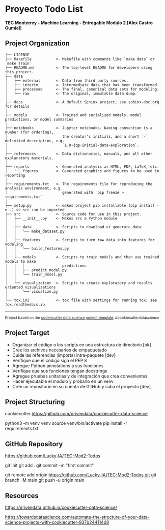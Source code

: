 # Proyecto Todo List

**TEC Monterrey - Machine Learning - Entregable Modulo 2 [Alex Castro Gumiel]**

## Project Organization

    ├── LICENSE
    ├── Makefile           <- Makefile with commands like `make data` or `make train`
    ├── README.md          <- The top-level README for developers using this project.
    ├── data
    │   ├── external       <- Data from third party sources.
    │   ├── interim        <- Intermediate data that has been transformed.
    │   ├── processed      <- The final, canonical data sets for modeling.
    │   └── raw            <- The original, immutable data dump.
    │
    ├── docs               <- A default Sphinx project; see sphinx-doc.org for details
    │
    ├── models             <- Trained and serialized models, model predictions, or model summaries
    │
    ├── notebooks          <- Jupyter notebooks. Naming convention is a number (for ordering),
    │                         the creator's initials, and a short `-` delimited description, e.g.
    │                         `1.0-jqp-initial-data-exploration`.
    │
    ├── references         <- Data dictionaries, manuals, and all other explanatory materials.
    │
    ├── reports            <- Generated analysis as HTML, PDF, LaTeX, etc.
    │   └── figures        <- Generated graphics and figures to be used in reporting
    │
    ├── requirements.txt   <- The requirements file for reproducing the analysis environment, e.g.
    │                         generated with `pip freeze > requirements.txt`
    │
    ├── setup.py           <- makes project pip installable (pip install -e .) so src can be imported
    ├── src                <- Source code for use in this project.
    │   ├── __init__.py    <- Makes src a Python module
    │   │
    │   ├── data           <- Scripts to download or generate data
    │   │   └── make_dataset.py
    │   │
    │   ├── features       <- Scripts to turn raw data into features for modeling
    │   │   └── build_features.py
    │   │
    │   ├── models         <- Scripts to train models and then use trained models to make
    │   │   │                 predictions
    │   │   ├── predict_model.py
    │   │   └── train_model.py
    │   │
    │   └── visualization  <- Scripts to create exploratory and results oriented visualizations
    │       └── visualize.py
    │
    └── tox.ini            <- tox file with settings for running tox; see tox.readthedocs.io


--------

<p><small>Project based on the <a target="_blank" href="https://drivendata.github.io/cookiecutter-data-science/">cookiecutter data science project template</a>. #cookiecutterdatascience</small></p>



## Project Target 

- Organizar el código o los scripts en una estructura de directorio [ok]
- Cree los archivos necesarios de empaquetado
- Cuide las referencias (imports) intra-paquete [dev]
- Verifique que el código siga el PEP 8
- Agregue Python annotations a sus funciones
- Verifique que sus funciones tengan docstrings
- Agregue pruebas unitarias y de integración que crea convenientes
- Hacer ejecutable el módulo y probarlo en un venv
- Cree un repositorio en su cuenta de GitHub y suba el proyecto [dev]

## Project Structuring

cookiecutter https://github.com/drivendata/cookiecutter-data-science

python3 -m venv venv
source venv/bin/activate
pip install -r requirements.txt

## GitHub Repository

https://github.com/Lucky-IA/TEC-Mod2-Todos

git init
git add .
git commit -m "first commit"

git remote add origin https://github.com/Lucky-IA/TEC-Mod2-Todos.git
git branch -M main
git push -u origin main



## Resources

https://drivendata.github.io/cookiecutter-data-science/

https://towardsdatascience.com/automate-the-structure-of-your-data-science-projects-with-cookiecutter-937b244114d8


